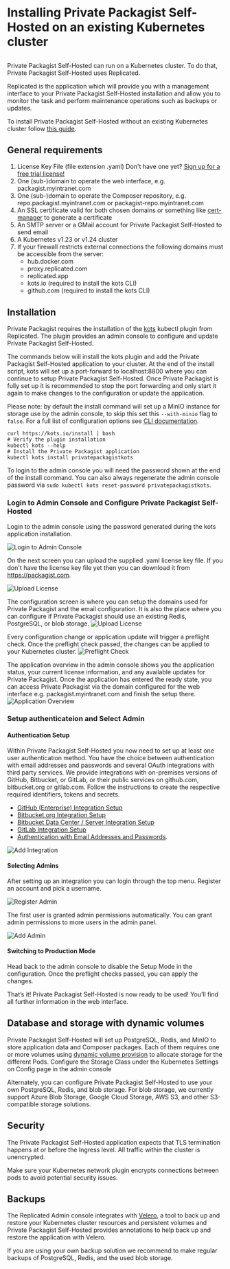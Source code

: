# Installing Private Packagist Self-Hosted on an existing Kubernetes cluster
##

Private Packagist Self-Hosted can run on a Kubernetes cluster. To do that, Private Packagist Self-Hosted uses Replicated.

Replicated is the application which will provide you with a management interface to your Private Packagist Self-Hosted installation
and allow you to monitor the task and perform maintenance operations such as backups or updates.

To install Private Packagist Self-Hosted without an existing Kubernetes cluster follow [this guide](./kubernetes-embedded.md).

## General requirements

1. License Key File (file extension .yaml) Don't have one yet? [Sign up for a free trial license!](https://packagist.com/self-hosted)
2. One (sub-)domain to operate the web interface, e.g. packagist.myintranet.com
3. One (sub-)domain to operate the Composer repository, e.g. repo.packagist.myintranet.com or packagist-repo.myintranet.com
4. An SSL certificate valid for both chosen domains or something like [cert-manager](https://cert-manager.io/) to generate a certificate
5. An SMTP server or a GMail account for Private Packagist Self-Hosted to send email
6. A Kubernetes v1.23 or v1.24 cluster
7. If your firewall restricts external connections the following domains must be accessible from the server:
    * hub.docker.com
    * proxy.replicated.com
    * replicated.app
    * kots.io (required to install the kots CLI)
    * github.com (required to install the kots CLI)
<!-- See https://docs.replicated.com/enterprise/installing-general-requirements -->

## Installation

Private Packagist requires the installation of the [kots](https://docs.replicated.com/reference/kots-cli-getting-started)
kubectl plugin from Replicated. The plugin provides an admin console to configure and update Private Packagist Self-Hosted.

The commands below will install the kots plugin and add the Private Packagist Self-Hosted application to your cluster.
At the end of the install script, kots will set up a port-forward to localhost:8800 where you can continue to setup
Private Packagist Self-Hosted. Once Private Packagist is fully set up it is recommended to stop the port forwarding and
only start it again to make changes to the configuration or update the application.

Please note: by default the install command will set up a MinIO instance for storage use by the admin console, to skip this
set this `--with-minio` flag to `false`. For a full list of configuration options see [CLI documentation](https://docs.replicated.com/reference/kots-cli-install).

```
curl https://kots.io/install | bash
# Verify the plugin installation
kubectl kots --help
# Install the Private Packagist application
kubectl kots install privatepackagistkots
```

To login to the admin console you will need the password shown at the end of the install command. You can also always
regenerate the admin console password via `sudo kubectl kots reset-password privatepackagistkots`.

### Login to Admin Console and Configure Private Packagist Self-Hosted

Login to the admin console using the password generated during the kots application installation.

![Login to Admin Console](/Resources/public/img/docs/self-hosted-kubernetes/console-login.png)

On the next screen you can upload the supplied .yaml license key file. If you don't have the license key file yet then
you can download it from https://packagist.com.

![Upload License](/Resources/public/img/docs/self-hosted-kubernetes/console-license.png)

The configuration screen is where you can setup the domains used for Private Packagist and the email configuration. It
is also the place where you can configure if Private Packagist should use an existing Redis, PostgreSQL, or blob storage.
![Upload License](/Resources/public/img/docs/self-hosted-kubernetes/console-config.png)

Every configuration change or application update will trigger a preflight check. Once the preflight check passed, the changes
can be applied to your Kubernetes cluster.
![Preflight Check](/Resources/public/img/docs/self-hosted-kubernetes/console-preflight.png)

The application overview in the admin console shows you the application status, your current license information, and any
available updates for Private Packagist. Once the application has entered the ready state, you can access Private Packagist
via the domain configured for the web interface e.g. packagist.myintranet.com and finish the setup there.
![Application Overview](/Resources/public/img/docs/self-hosted-kubernetes/console-application-overview.png)

### Setup authenticateion and Select Admin

#### Authentication Setup
Within Private Packagist Self-Hosted you now need to set up at least one user authentication method. You have the choice between authentication with email addresses and passwords and several OAuth integrations with third party services.
We provide integrations with on-premises versions of GitHub, Bitbucket, or GitLab, or their public services on github.com, bitbucket.org or gitlab.com. Follow the instructions to create the respective required identifiers, tokens and secrets.

* [GitHub (Enterprise) Integration Setup](./github-integration-setup.md)
* [Bitbucket.org Integration Setup](./bitbucket-integration-setup.md)
* [Bitbucket Data Center / Server Integration Setup](./bitbucket-server-integration-setup.md)
* [GitLab Integration Setup](./gitlab-integration-setup.md)
* [Authentication with Email Addresses and Passwords](./authentication-email-addresses-passwords-setup.md).


![Add Integration](/Resources/public/img/docs/self-hosted/08-integration.png)

#### Selecting Admins
After setting up an integration you can login through the top menu. Register an account and pick a username.

![Register Admin](/Resources/public/img/docs/self-hosted/09-register-admin.png)

The first user is granted admin permissions automatically. You can grant admin permissions to more users in the admin panel.

![Add Admin](/Resources/public/img/docs/self-hosted/10-add-admin.png)

#### Switching to Production Mode
Head back to the admin console to disable the Setup Mode in the configuration. Once the preflight checks passed, you can
apply the changes.

That’s it! Private Packagist Self-Hosted is now ready to be used! You’ll find all further information in the web interface.

## Database and storage with dynamic volumes

Private Packagist Self-Hosted will set up PostgreSQL, Redis, and MinIO to store application data and Composer packages.
Each of them requires one or more volumes using [dynamic volume provision](https://kubernetes.io/docs/concepts/storage/dynamic-provisioning/) to allocate storage for the different Pods.
Configure the Storage Class under the Kubernetes Settings on Config page in the admin console

Alternately, you can configure Private Packagist Self-Hosted to use your own PostgreSQL, Redis, and blob storage.
For blob storage, we currently support Azure Blob Storage, Google Cloud Storage, AWS S3, and other S3-compatible storage solutions.

## Security

The Private Packagist Self-Hosted application expects that TLS termination happens at or before the Ingress level.
All traffic within the cluster is unencrypted.

Make sure your Kubernetes network plugin encrypts connections between pods to avoid potential security issues.

## Backups

The Replicated Admin console integrates with [Velero](https://velero.io/), a tool to back up and restore your Kubernetes
cluster resources and persistent volumes and Private Packagist Self-Hosted provides annotations to help back up and restore
the application with Velero.

If you are using your own backup solution we recommend to make regular backups of PostgreSQL, Redis, and the used blob
storage.
